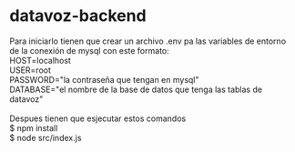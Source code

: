 # datavoz-backend
Para iniciarlo tienen que crear un archivo .env pa las variables de entorno de la conexión de mysql con este formato:
<br>
HOST=localhost<br>
USER=root<br>
PASSWORD="la contraseña que tengan en mysql"<br>
DATABASE="el nombre de la base de datos que tenga las tablas de datavoz"<br>
<br>
Despues tienen que esjecutar estos comandos
<br>
$ npm install
<br>
$ node src/index.js
